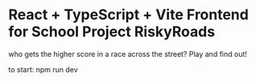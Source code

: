 # React + TypeScript + Vite Frontend for School Project RiskyRoads

who gets the higher score in a race across the street? Play and find out!

to start:
npm run dev
